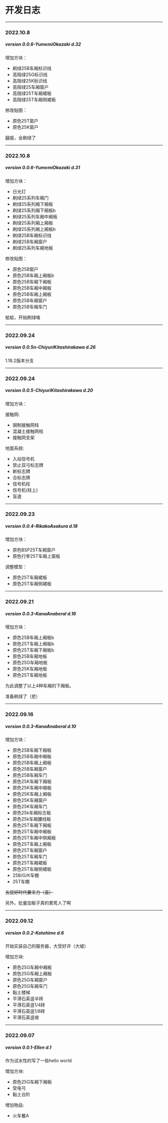 # 开发日志

----

### 2022.10.8

##### version 0.0.6-YumemiOkazaki d.32

增加方块：
- 刷绿25B车厢标识线
- 高阻绿25G标识线
- 高阻绿25K标识线
- 高阻绿25车厢窗户
- 高阻绿25T车厢裙板
- 高阻绿25T车厢侧裙板

修改贴图：
- 原色25T窗户
- 原色25K窗户

囍报，全刷绿了

----

### 2022.10.8

##### version 0.0.6-YumemiOkazaki d.31


增加方块：
- 日光灯
- 刷绿25系列车厢门
- 刷绿25系列厢下厢板
- 刷绿25系列厢下厢板b
- 刷绿25系列车厢中厢板
- 刷绿25系列厢上厢板
- 刷绿25系列厢上厢板b
- 刷绿25B车厢标识线
- 刷绿25B车厢窗户
- 刷绿25系列车厢地板

修改贴图：
- 原色25B窗户
- 原色25B车厢上厢板b
- 原色25B车厢下厢板
- 原色25B车厢中厢板
- 原色25B车厢上厢板
- 原色25B车厢窗户
- 原色25B车厢车门

蛤蛤，开始刷绿咯

----

### 2022.09.24


##### version 0.0.5n-ChiyuriKitashirakawa d.26

1.18.2版本分支

----

### 2022.09.24


##### version 0.0.5-ChiyuriKitashirakawa d.20
增加方块：

接触网:
- 钢制接触网柱
- 混凝土接触网柱
- 接触网支架

地面系统:
- 入站信号机
- 禁止双弓标志牌
- 断标志牌
- 合标志牌
- 信号机柱
- 信号机(柱上)
- 盲道


----

### 2022.09.23

##### version 0.0.4-RikakoAsakura d.18
增加方块：

- 原色BSP25T车厢窗户
- 原色行李25T车厢上窗板

调整模型：
- 原色25T车厢裙板
- 原色25T车厢侧裙板

----

### 2022.09.21

##### version 0.0.3-KanaAnaberal d.16

增加方块：

- 原色25B车厢上厢板b
- 原色25T车厢上厢板b
- 原色25T车厢下厢板b
- 原色25B车厢地板
- 原色25G车厢地板
- 原色25K车厢地板
- 原色25T车厢地板

为此调整了以上4种车厢的下厢板。

准备刷绿了（悲）

----

### 2022.09.16

##### version 0.0.3-KanaAnaberal d.10

增加方块：

- 原色25B车厢下厢板
- 原色25B车厢中厢板
- 原色25B车厢上厢板
- 原色25B车厢窗户
- 原色25B车厢车门
- 原色25K车厢下厢板
- 原色25K车厢中厢板
- 原色25K车厢上厢板
- 原色25K车厢窗户
- 原色25K车厢车门
- 原色25k车厢标志板
- 原色25k车厢腰线板
- 原色25T车厢下厢板
- 原色25T车厢中厢板
- 原色25T车厢中侧厢板
- 原色25T车厢上厢板
- 原色25T车厢窗户
- 原色25T车厢车门
- 原色25T车厢裙板
- 原色25T车厢侧裙板
- 25B/G/K车棚
- 25T车棚

~~五提好时代要来力（喜）~~

另外，批量加板子真的累死人了啊

----

### 2022.09.12

##### version 0.0.2-Kotohime d.6

开始实装自己的服务器，大受好评（大嘘）

增加方块:

- 原色25G车厢中厢板
- 原色25G车厢上厢板
- 原色25G车厢窗户
- 原色25G车厢车门
- 黏土楼梯
- 平滑石英竖半砖
- 平滑石英竖1/4砖
- 平滑石英竖1/8砖
- 平滑石英竖坡

----

### 2022.09.07

##### version 0.0.1-Ellen d.1

作为试水性的写了一些hello world

增加方块:

- 原色25G车厢下厢板
- 受电弓
- 黏土台阶

增加物品:

- 火车餐A